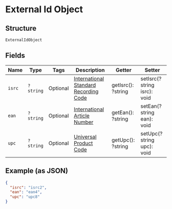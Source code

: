 
# External Id Object

## Structure

`ExternalIdObject`

## Fields

| Name | Type | Tags | Description | Getter | Setter |
|  --- | --- | --- | --- | --- | --- |
| `isrc` | `?string` | Optional | [International Standard Recording Code](http://en.wikipedia.org/wiki/International_Standard_Recording_Code) | getIsrc(): ?string | setIsrc(?string isrc): void |
| `ean` | `?string` | Optional | [International Article Number](http://en.wikipedia.org/wiki/International_Article_Number_%28EAN%29) | getEan(): ?string | setEan(?string ean): void |
| `upc` | `?string` | Optional | [Universal Product Code](http://en.wikipedia.org/wiki/Universal_Product_Code) | getUpc(): ?string | setUpc(?string upc): void |

## Example (as JSON)

```json
{
  "isrc": "isrc2",
  "ean": "ean4",
  "upc": "upc8"
}
```

